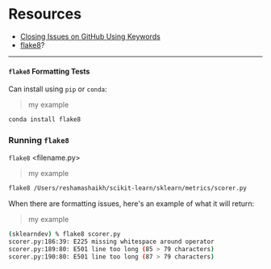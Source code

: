 # Resources

- [Closing Issues on GitHub Using Keywords](https://help.github.com/articles/closing-issues-using-keywords/)
- [flake8](https://medium.com/python-pandemonium/what-is-flake8-and-why-we-should-use-it-b89bd78073f2)?

---

#### `flake8` Formatting Tests
Can install using `pip` or `conda`:  

>my example
```python
conda install flake8 
```

### Running `flake8`
`flake8` <filename.py>

>my example
```bash
flake8 /Users/reshamashaikh/scikit-learn/sklearn/metrics/scorer.py
```

When there are formatting issues, here's an example of what it will return:  

>my example
```bash
(sklearndev) % flake8 scorer.py
scorer.py:186:39: E225 missing whitespace around operator
scorer.py:189:80: E501 line too long (85 > 79 characters)
scorer.py:190:80: E501 line too long (87 > 79 characters)
```



